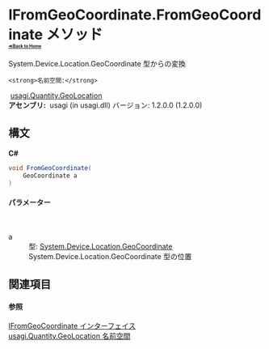 # IFromGeoCoordinate.FromGeoCoordinate メソッド <div style="font-size:30%"><a href="https://github.com/usagi/usagi.cs/blob/master/docs/Home.md">≪Back to Home</a></div> 

System.Device.Location.GeoCoordinate 型からの変換


    <strong>名前空間:</strong>
&nbsp;<a href="N_usagi_Quantity_GeoLocation.md">usagi.Quantity.GeoLocation</a><br /><strong>アセンブリ:</strong>
&nbsp;usagi (in usagi.dll) バージョン: 1.2.0.0 (1.2.0.0)

## 構文

**C#**<br />
``` C#
void FromGeoCoordinate(
	GeoCoordinate a
)
```


#### パラメーター
&nbsp;<dl><dt>a</dt><dd>型: <a href="http://msdn2.microsoft.com/ja-jp/library/ee425989" target="_blank">System.Device.Location.GeoCoordinate</a><br />System.Device.Location.GeoCoordinate 型の位置</dd></dl>

## 関連項目


#### 参照
<a href="T_usagi_Quantity_GeoLocation_IFromGeoCoordinate.md">IFromGeoCoordinate インターフェイス</a><br /><a href="N_usagi_Quantity_GeoLocation.md">usagi.Quantity.GeoLocation 名前空間</a><br />
